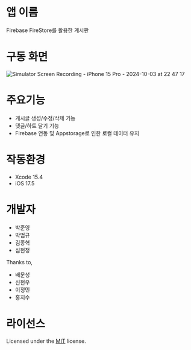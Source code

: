 # 앱 이름
Firebase FireStore를 활용한 게시판

# 구동 화면
![Simulator Screen Recording - iPhone 15 Pro - 2024-10-03 at 22 47 17](https://github.com/user-attachments/assets/d42015ee-94c3-4da2-9a1d-ba8c9e80cea5)

# 주요기능
- 게시글 생성/수정/삭제 기능
- 댓글/하트 달기 기능
- Firebase 연동 및 Appstorage로 인한 로컬 데이터 유지

# 작동환경
- Xcode 15.4
- iOS 17.5

# 개발자
- 박준영
- 박범규
- 김종혁
- 심현정

Thanks to,
- 배문성
- 신현우
- 이정민
- 홍지수

# 라이선스
Licensed under the [MIT](LICENSE) license.
